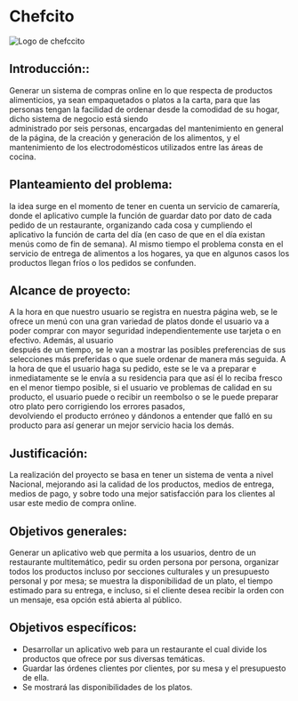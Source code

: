 # **Chefcito**
![Logo de chefccito](https://github.com/HailChefcito/Chefcito/assets/124916979/984139d2-be65-44f1-8411-f72f4d9273eb)

## Introducción::
  
  Generar un sistema de compras online en lo que respecta de productos alimenticios, ya sean empaquetados o platos a la carta, para que las personas tengan la facilidad de ordenar desde la comodidad de su hogar, dicho sistema de negocio está siendo <br>
  administrado por seis personas, encargadas del mantenimiento en general de la página, de la creación y generación de los alimentos, y el mantenimiento de los electrodomésticos utilizados entre las áreas de cocina.
  
## Planteamiento del problema:

  la idea surge en el momento de tener en cuenta un servicio de camarería, donde el aplicativo cumple la función de guardar dato por dato de cada pedido de un restaurante, organizando cada cosa y cumpliendo el aplicativo la función de carta del día 
  (en caso de que en el día existan menús como de fin de semana). Al mismo tiempo el problema consta en el servicio de entrega de alimentos a los hogares, ya que en algunos casos los productos llegan fríos o los pedidos se confunden.

## Alcance de proyecto:

  A la hora en que nuestro usuario se registra en nuestra página web, se le ofrece un menú con una gran variedad de platos donde el usuario va a poder comprar con mayor seguridad independientemente use tarjeta o en efectivo. Además, al usuario <br>
  después de un tiempo, se le van a mostrar las posibles preferencias de sus selecciones más preferidas o que suele ordenar de manera más seguida. A la hora de que el usuario haga su pedido, este se le va a preparar e inmediatamente se le envía 
  a su residencia para que así él lo reciba fresco en el menor tiempo posible, si el usuario ve problemas de calidad en su producto, el usuario puede o recibir un reembolso o se le puede preparar otro plato pero corrigiendo los errores pasados, <br>
  devolviendo el producto erróneo y dándonos a entender que falló en su producto para así generar un mejor servicio hacia los demás.

## Justificación:

  La realización del proyecto se basa en tener un sistema de venta a nivel Nacional, mejorando asi la calidad de los productos, medios de entrega, medios de pago, y sobre todo una mejor satisfacción para los clientes al usar este medio de compra online.

## Objetivos generales:

  Generar un aplicativo web que permita a los usuarios, dentro de un restaurante multitemático, pedir su orden persona por persona, organizar todos los productos incluso por secciones culturales y un presupuesto personal y por mesa; se muestra la disponibilidad de un plato, el tiempo estimado para su entrega, e incluso, si el cliente desea recibir la orden con un mensaje, esa opción está abierta al público.

## Objetivos específicos:

  * Desarrollar un aplicativo web para un restaurante el cual divide los productos que ofrece por sus diversas temáticas.
  * Guardar las órdenes clientes por clientes, por su mesa y el presupuesto de ella.
  * Se mostrará las disponibilidades de los platos.



  
